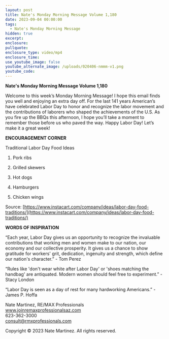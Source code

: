 ```yaml
---
layout: post
title: Nate's Monday Morning Message Volume 1,180
date: 2023-09-04 00:00:00
tags:
  - Nate's Monday Morning Message
hidden: true
excerpt:
enclosure:
pullquote:
enclosure_type: video/mp4
enclosure_time:
use_youtube_image: false
youtube_alternate_image: /uploads/020406-nmmm-v1.png
youtube_code:
---
```

**Nate's Monday Morning Message Volume 1,180**

Welcome to this week’s Monday Morning Message! I hope this email finds you well and enjoying an extra day off. For the last 141 years American’s have celebrated Labor Day to honor and recognize the labor movement and the contributions of laborers who shaped the achievements of the U.S. As you fire up the BBQs this afternoon, I hope you’ll take a moment to remember those before us who paved the way. Happy Labor Day! Let’s make it a great week!

**ENCOURAGEMENT CORNER&nbsp;**

Traditional Labor Day Food Ideas

1. Pork ribs

2. Grilled skewers

3. Hot dogs

4. Hamburgers

5. Chicken wings

Source: [https://www.instacart.com/company/ideas/labor-day-food-traditions/](https://www.instacart.com/company/ideas/labor-day-food-traditions/)



**WORDS OF INSPIRATION**

“Each year, Labor Day gives us an opportunity to recognize the invaluable contributions that working men and women make to our nation, our economy and our collective prosperity. It gives us a chance to show gratitude for workers' grit, dedication, ingenuity and strength, which define our nation's character.” - Tom Perez

“Rules like 'don't wear white after Labor Day' or 'shoes matching the handbag' are antiquated. Modern women should feel free to experiment.” - Stacy London

“Labor Day is seen as a day of rest for many hardworking Americans.” - James P. Hoffa

Nate Martinez, RE/MAX Professionals<br>www.joinremaxprofessionalsaz.com<br>623-362-3000<br>consult@rmxprofessionals.com

Copyright © 2023 Nate Martinez. All rights reserved.